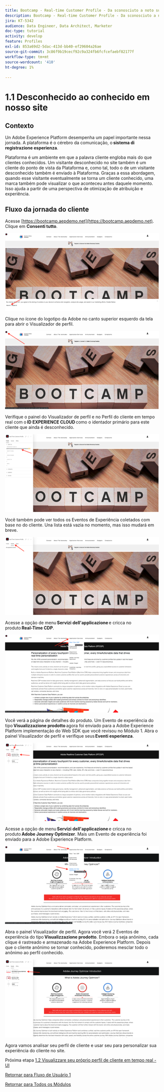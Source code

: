 ```yaml
---
title: Bootcamp - Real-time Customer Profile - Da sconosciuto a noto sul sito - Brasile
description: Bootcamp - Real-time Customer Profile - Da sconosciuto a noto sul sito - Brasile
jira: KT-5342
audience: Data Engineer, Data Architect, Marketer
doc-type: tutorial
activity: develop
feature: Profiles
exl-id: 853a69d2-5dac-413d-bb40-ef29604a26ae
source-git-commit: 3c86f9b19cecf92c9a324fb6fcfcefaebf82177f
workflow-type: tm+mt
source-wordcount: '410'
ht-degree: 1%

---
```


# 1.1 Desconhecido ao conhecido em nosso site

## Contexto

Un Adobe Experience Platform desempenha um papel importante nessa jornada. A plataforma é o cérebro da comunicação, o **sistema di registrazione esperienza**.

Plataforma é um ambiente em que a palavra cliente engloba mais do que clientes conhecidos. Um visitante desconhecido no site também é um cliente do ponto de vista da Plataforma e, como tal, todo o de um visitante desconhecido também é enviado à Plataforma. Graças a essa abordagem, quando esse visitante eventualmente se torna um cliente conhecido, uma marca também pode visualizar o que aconteceu antes daquele momento. Isso ajuda a partir de uma perspectiva de otimização de atribuição e experiência.

## Fluxo da jornada do cliente

Acesse [https://bootcamp.aepdemo.net](https://bootcamp.aepdemo.net). Clique em **Consenti tutto**.

![DSN](./images/web8.png)

Clique no ícone do logotipo da Adobe no canto superior esquerdo da tela para abrir o Visualizador de perfil.

![Demo](./images/pv1.png)

Verifique o painel do Visualizador de perfil e no Perfil do cliente em tempo real com o **ID EXPERIENCE CLOUD** como o identador primário para este cliente que ainda é desconhecido.

![Demo](./images/pv2.png)

Você também pode ver todos os Eventos de Experiência coletados com base no do cliente. Una lista está vazia no momento, mas isso mudará em breve.

![Demo](./images/pv3.png)

Acesse a opção de menu **Servizi dell&#39;applicazione** e cricca no produto **Real-Time CDP**.

![Demo](./images/pv4.png)

Você verá a página de detalhes do produto. Um Evento de experiência do tipo **Visualizzazione prodotto** agora foi enviado para a Adobe Experience Platform implementação do Web SDK que você revisou no Módulo 1. Abra o painel Visualizador de perfil e verifique seus **Eventi esperienza**.

![Demo](./images/pv5.png)

Acesse a opção de menu **Servizi dell&#39;applicazione** e cricca no produto **Adobe Journey Optimizer**. Mais um Evento de experiência foi enviado para a Adobe Experience Platform.

![Demo](./images/pv7.png)

Abra o painel Visualizador de perfil. Agora você verá 2 Eventos de experiência do tipo **Visualizzazione prodotto**. Embora o seja anônimo, cada clique é rastreado e armazenado na Adobe Experience Platform. Depois que o cliente anônimo se tornar conhecido, poderemos mesclar todo o anônimo ao perfil conhecido.

![Demo](./images/pv8.png)

Agora vamos analisar seu perfil de cliente e usar seu para personalizar sua experiência do cliente no site.

Próxima etapa [1.2 Visualizzare seu próprio perfil de cliente em tempo real - UI](./ex2.md)

[Retornar para Fluxo de Usuário 1](./uc1.md)

[Retornar para Todos os Módulos](../../overview.md)
